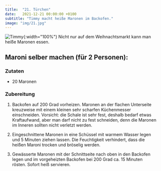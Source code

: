 ```yaml
---
title:  "21. Türchen"
date:   2021-12-21 00:00:00 +0100
subtitle: "Timmy macht heiße Maronen im Backofen."
image: "img/21.jpg"
---
```


![Timmy](../img/21.jpg){:width="100%"}
Nicht nur auf dem Weihnachtsmarkt kann man heiße Maronen essen.

## Maroni selber machen (für 2 Personen):
### Zutaten
* 20 Maronen

### Zubereitung
1. Backofen auf 200 Grad vorheizen. Maronen an der flachen Unterseite kreuzweise mit einem kleinen sehr scharfen Küchenmesser einschneiden. Vorsicht: die Schale ist sehr fest, deshalb bedarf etwas Kraftaufwand, aber man darf nicht zu fest schneiden, denn die Maronen im Inneren sollten nicht verletzt werden.

2. Eingeschnittene Maronen in eine Schüssel mit warmem Wasser legen und 5 Minuten ziehen lassen. Die Feuchtigkeit verhindert, dass die heißen Maroni trocken und bröselig werden.

3. Gewässerte Maronen mit der Schnittseite nach oben in den Backofen legen und im vorgeheizten Backofen bei 200 Grad ca. 15 Minuten rösten. Sofort heiß servieren.